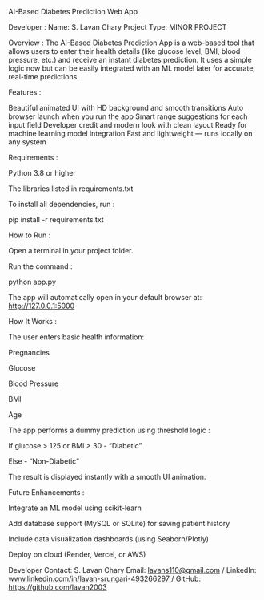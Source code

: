 AI-Based Diabetes Prediction Web App

Developer :
Name: S. Lavan Chary
Project Type: MINOR PROJECT

Overview :
The AI-Based Diabetes Prediction App is a web-based tool that allows users to enter their health details (like glucose level, BMI, blood pressure, etc.) and receive an instant diabetes prediction.
It uses a simple logic now but can be easily integrated with an ML model later for accurate, real-time predictions.

Features :

Beautiful animated UI with HD background and smooth transitions
Auto browser launch when you run the app
Smart range suggestions for each input field
Developer credit and modern look with clean layout
Ready for machine learning model integration
Fast and lightweight — runs locally on any system


Requirements :

Python 3.8 or higher

The libraries listed in requirements.txt

To install all dependencies, run :

pip install -r requirements.txt

How to Run :

Open a terminal in your project folder.

Run the command :

python app.py


The app will automatically open in your default browser at:
http://127.0.0.1:5000

How It Works :

The user enters basic health information:

Pregnancies

Glucose

Blood Pressure

BMI

Age

The app performs a dummy prediction using threshold logic :

If glucose > 125 or BMI > 30 - “Diabetic”

Else - “Non-Diabetic”

The result is displayed instantly with a smooth UI animation.

Future Enhancements :

Integrate an ML model using scikit-learn

Add database support (MySQL or SQLite) for saving patient history

Include data visualization dashboards (using Seaborn/Plotly)

Deploy on cloud (Render, Vercel, or AWS)

Developer Contact: S. Lavan Chary Email: lavans110@gmail.com / LinkedIn: www.linkedin.com/in/lavan-srungari-493266297 / GitHub: https://github.com/lavan2003
